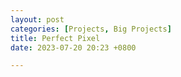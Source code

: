 ```yaml
---
layout: post
categories: [Projects, Big Projects]
title: Perfect Pixel
date: 2023-07-20 20:23 +0800

---
```

